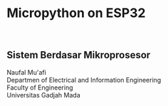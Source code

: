 <h1> Micropython on ESP32 </h1> <br>
<h2> Sistem Berdasar Mikroprosesor </h2>

<p>
  Naufal Mu'afi <br>
  Departmen of Electrical and Information Engineering <br>
  Faculty of Engineering <br>
  Universitas Gadjah Mada
</p>
